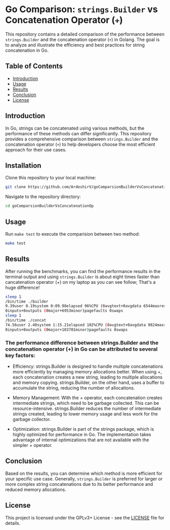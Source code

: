 # Go Comparison: `strings.Builder` vs Concatenation Operator (`+`)
This repository contains a detailed comparison of the performance between `strings.Builder` and the concatenation operator (`+`) in Golang. The goal is to analyze and illustrate the efficiency and best practices for string concatenation in Go.

## Table of Contents
- [Introduction](#introduction)
- [Usage](#usage)
- [Results](#results)
- [Conclusion](#conclusion)
- [License](#license)

## Introduction
In Go, strings can be concatenated using various methods, but the performance of these methods can differ significantly. This repository provides a comprehensive comparison between `strings.Builder` and the concatenation operator (`+`) to help developers choose the most efficient approach for their use cases.

## Installation
Clone this repository to your local machine:
```sh
git clone https://github.com/ArdeshirV/goComparsionBuilderVsConcatenationOp.git
```

Navigate to the repository directory:
```sh
cd goComparsionBuilderVsConcatenationOp
```

## Usage

Run `make test` to execute the comparision between two method:
```sh
make test
```

## Results
After running the benchmarks, you can find the performance results in the terminal output and using `strings.Builder` is about eight times faster than cancatenation operator (+) on my laptop as you can see follow; That's a huge difference!
```sh
sleep 1
/bin/time ./builder
9.39user 0.19system 0:09.98elapsed 96%CPU (0avgtext+0avgdata 6544maxresident)k
0inputs+0outputs (0major+6953minor)pagefaults 0swaps
sleep 1
/bin/time ./concat
74.56user 2.40system 1:15.21elapsed 102%CPU (0avgtext+0avgdata 9824maxresident)k
0inputs+0outputs (0major+103701minor)pagefaults 0swaps
```

### The performance difference between strings.Builder and the concatenation operator (+) in Go can be attributed to several key factors:
- Efficiency: strings.Builder is designed to handle multiple concatenations more efficiently by managing memory allocations better. When using +, each concatenation creates a new string, leading to multiple allocations and memory copying. strings.Builder, on the other hand, uses a buffer to accumulate the string, reducing the number of allocations.

- Memory Management: With the + operator, each concatenation creates intermediate strings, which need to be garbage collected. This can be resource-intensive. strings.Builder reduces the number of intermediate strings created, leading to lower memory usage and less work for the garbage collector.

- Optimization: strings.Builder is part of the strings package, which is highly optimized for performance in Go. The implementation takes advantage of internal optimizations that are not available with the simpler + operator.

## Conclusion
Based on the results, you can determine which method is more efficient for your specific use case. Generally, `strings.Builder` is preferred for larger or more complex string concatenations due to its better performance and reduced memory allocations.

## License
This project is licensed under the GPLv3+ License - see the [LICENSE](LICENSE) file for details.
